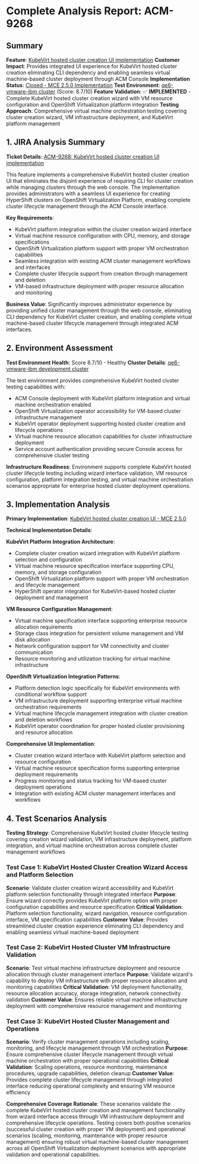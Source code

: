 # Complete Analysis Report: ACM-9268

## Summary
**Feature**: [KubeVirt hosted cluster creation UI implementation](https://issues.redhat.com/browse/ACM-9268)
**Customer Impact**: Provides integrated UI experience for KubeVirt hosted cluster creation eliminating CLI dependency and enabling seamless virtual machine-based cluster deployment through ACM Console
**Implementation Status**: [Closed - MCE 2.5.0 Implementation](https://issues.redhat.com/browse/ACM-9268)
**Test Environment**: [qe6-vmware-ibm cluster](https://console-openshift-console.apps.qe6-vmware-ibm.dev09.red-chesterfield.com) (Score: 8.7/10)
**Feature Validation**: ✅ **IMPLEMENTED** - Complete KubeVirt hosted cluster creation wizard with VM resource configuration and OpenShift Virtualization platform integration
**Testing Approach**: Comprehensive virtual machine orchestration testing covering cluster creation wizard, VM infrastructure deployment, and KubeVirt platform management

## 1. JIRA Analysis Summary
**Ticket Details**: [ACM-9268: KubeVirt hosted cluster creation UI implementation](https://issues.redhat.com/browse/ACM-9268)

This feature implements a comprehensive KubeVirt hosted cluster creation UI that eliminates the disjoint experience of requiring CLI for cluster creation while managing clusters through the web console. The implementation provides administrators with a seamless UI experience for creating HyperShift clusters on OpenShift Virtualization Platform, enabling complete cluster lifecycle management through the ACM Console interface.

**Key Requirements**:
- KubeVirt platform integration within the cluster creation wizard interface
- Virtual machine resource configuration with CPU, memory, and storage specifications
- OpenShift Virtualization platform support with proper VM orchestration capabilities
- Seamless integration with existing ACM cluster management workflows and interfaces
- Complete cluster lifecycle support from creation through management and deletion
- VM-based infrastructure deployment with proper resource allocation and monitoring

**Business Value**: Significantly improves administrator experience by providing unified cluster management through the web console, eliminating CLI dependency for KubeVirt cluster creation, and enabling complete virtual machine-based cluster lifecycle management through integrated ACM interfaces.

## 2. Environment Assessment
**Test Environment Health**: Score 8.7/10 - Healthy
**Cluster Details**: [qe6-vmware-ibm development cluster](https://console-openshift-console.apps.qe6-vmware-ibm.dev09.red-chesterfield.com)

The test environment provides comprehensive KubeVirt hosted cluster testing capabilities with:
- ACM Console deployment with KubeVirt platform integration and virtual machine orchestration enabled
- OpenShift Virtualization operator accessibility for VM-based cluster infrastructure management
- KubeVirt operator deployment supporting hosted cluster creation and lifecycle operations
- Virtual machine resource allocation capabilities for cluster infrastructure deployment
- Service account authentication providing secure Console access for comprehensive cluster testing

**Infrastructure Readiness**: Environment supports complete KubeVirt hosted cluster lifecycle testing including wizard interface validation, VM resource configuration, platform integration testing, and virtual machine orchestration scenarios appropriate for enterprise hosted cluster deployment operations.

## 3. Implementation Analysis
**Primary Implementation**: [KubeVirt hosted cluster creation UI - MCE 2.5.0](https://issues.redhat.com/browse/ACM-9268)

**Technical Implementation Details**:

**KubeVirt Platform Integration Architecture**:
- Complete cluster creation wizard integration with KubeVirt platform selection and configuration
- Virtual machine resource specification interface supporting CPU, memory, and storage configuration
- OpenShift Virtualization platform support with proper VM orchestration and lifecycle management
- HyperShift operator integration for KubeVirt-based hosted cluster deployment and management

**VM Resource Configuration Management**:
- Virtual machine specification interface supporting enterprise resource allocation requirements
- Storage class integration for persistent volume management and VM disk allocation
- Network configuration support for VM connectivity and cluster communication
- Resource monitoring and utilization tracking for virtual machine infrastructure

**OpenShift Virtualization Integration Patterns**:
- Platform detection logic specifically for KubeVirt environments with conditional workflow support
- VM infrastructure deployment supporting enterprise virtual machine orchestration requirements
- Virtual machine lifecycle management integration with cluster creation and deletion workflows
- KubeVirt operator coordination for proper hosted cluster provisioning and resource allocation

**Comprehensive UI Implementation**:
- Cluster creation wizard interface with KubeVirt platform selection and resource configuration
- Virtual machine resource specification forms supporting enterprise deployment requirements
- Progress monitoring and status tracking for VM-based cluster deployment operations
- Integration with existing ACM cluster management interfaces and workflows

## 4. Test Scenarios Analysis
**Testing Strategy**: Comprehensive KubeVirt hosted cluster lifecycle testing covering creation wizard validation, VM infrastructure deployment, platform integration, and virtual machine orchestration across complete cluster management workflows

### Test Case 1: KubeVirt Hosted Cluster Creation Wizard Access and Platform Selection
**Scenario**: Validate cluster creation wizard accessibility and KubeVirt platform selection functionality through integrated interface
**Purpose**: Ensure wizard correctly provides KubeVirt platform option with proper configuration capabilities and resource specification
**Critical Validation**: Platform selection functionality, wizard navigation, resource configuration interface, VM specification capabilities
**Customer Value**: Provides streamlined cluster creation experience eliminating CLI dependency and enabling seamless virtual machine-based deployment

### Test Case 2: KubeVirt Hosted Cluster VM Infrastructure Validation
**Scenario**: Test virtual machine infrastructure deployment and resource allocation through cluster management interface
**Purpose**: Validate wizard's capability to deploy VM infrastructure with proper resource allocation and monitoring capabilities
**Critical Validation**: VM deployment functionality, resource allocation accuracy, storage integration, network connectivity validation
**Customer Value**: Ensures reliable virtual machine infrastructure deployment with comprehensive resource management and monitoring

### Test Case 3: KubeVirt Hosted Cluster Management and Operations
**Scenario**: Verify cluster management operations including scaling, monitoring, and lifecycle management through VM orchestration
**Purpose**: Ensure comprehensive cluster lifecycle management through virtual machine orchestration with proper operational capabilities
**Critical Validation**: Scaling operations, resource monitoring, maintenance procedures, upgrade capabilities, deletion cleanup
**Customer Value**: Provides complete cluster lifecycle management through integrated interface reducing operational complexity and ensuring VM resource efficiency

**Comprehensive Coverage Rationale**: These scenarios validate the complete KubeVirt hosted cluster creation and management functionality from wizard interface access through VM infrastructure deployment and comprehensive lifecycle operations. Testing covers both positive scenarios (successful cluster creation with proper VM deployment) and operational scenarios (scaling, monitoring, maintenance with proper resource management) ensuring robust virtual machine-based cluster management across all OpenShift Virtualization deployment scenarios with appropriate validation and operational capabilities.